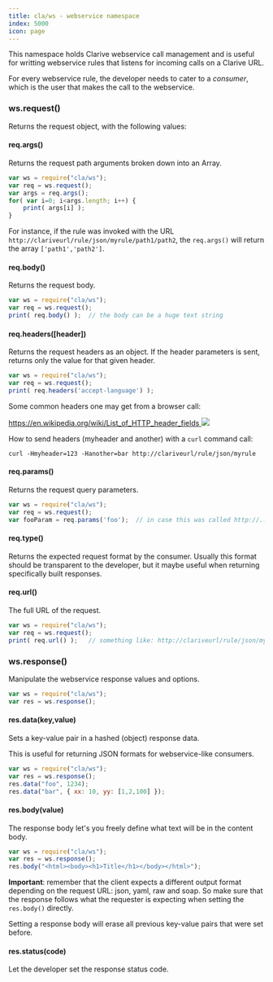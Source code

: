 ```yaml
---
title: cla/ws - webservice namespace
index: 5000
icon: page
---
```


This namespace holds Clarive webservice call
management and is useful for writting webservice
rules that listens for incoming calls on a Clarive 
URL. 

For every webservice rule, the developer needs to 
cater to a *consumer*, which is the user that 
makes the call to the webservice. 

### ws.request()

Returns the request object, with the 
following values:

#### req.args()

Returns the request path arguments broken down
into an Array.

```javascript
var ws = require("cla/ws");
var req = ws.request();
var args = req.args();
for( var i=0; i<args.length; i++) {
    print( args[i] );
}
```

For instance, if the rule was invoked with
the URL `http://clariveurl/rule/json/myrule/path1/path2`,
the `req.args()` will return the array `['path1','path2']`.

#### req.body()

Returns the request body.  

```javascript
var ws = require("cla/ws");
var req = ws.request();
print( req.body() );  // the body can be a huge text string
```

#### req.headers([header])

Returns the request headers as an object. If the 
header parameters is sent, returns only the value for that given header.

```javascript
var ws = require("cla/ws");
var req = ws.request();
print( req.headers('accept-language') ); 
```

Some common headers one may get from a browser call:

[https://en.wikipedia.org/wiki/List_of_HTTP_header_fields <img class='ext-link' src='static/images/icons/window-new.svg' />](https://en.wikipedia.org/wiki/List_of_HTTP_header_fields)

How to send headers (myheader and another) with a `curl` command call:

	curl -Hmyheader=123 -Hanother=bar http://clariveurl/rule/json/myrule

#### req.params()

Returns the request query parameters.

```javascript
var ws = require("cla/ws");
var req = ws.request();
var fooParam = req.params('foo');  // in case this was called http://.../?foo=bar
```

#### req.type()

Returns the expected request format by the consumer.
Usually this format should be transparent to the developer, 
but it maybe useful when returning specifically built responses.

#### req.url()

The full URL of the request. 

```javascript
var ws = require("cla/ws");
var req = ws.request();
print( req.url() );   // something like: http://clariveurl/rule/json/myrule
```

### ws.response()

Manipulate the webservice response values and options.

```javascript
var ws = require("cla/ws");
var res = ws.response();
```

#### res.data(key,value)

Sets a key-value pair in a hashed (object) response data. 

This is useful for returning JSON formats for webservice-like consumers.

```javascript
var ws = require("cla/ws");
var res = ws.response();
res.data("foo", 1234);
res.data("bar", { xx: 10, yy: [1,2,100] });
```

#### res.body(value)

The response body let's you freely define
what text will be in the content body. 

```javascript
var ws = require("cla/ws");
var res = ws.response();
res.body("<html><body><h1>Title</h1></body></html>");
```

**Important**: remember that the client expects 
a different output format depending on the request 
URL: json, yaml, raw and soap. So make sure that the response 
follows what the requester is expecting when setting the `res.body()`
directly. 

Setting a response body will erase all previous key-value pairs
that were set before.

#### res.status(code)

Let the developer set the response status code.


